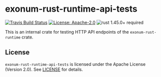 # exonum-rust-runtime-api-tests

[![Travis Build Status](https://img.shields.io/travis/exonum/exonum/master.svg?label=Linux%20Build)](https://travis-ci.com/exonum/exonum)
[![License: Apache-2.0](https://img.shields.io/github/license/exonum/exonum.svg)](https://github.com/exonum/exonum/blob/master/LICENSE)
![rust 1.45.0+ required](https://img.shields.io/badge/rust-1.45.0+-blue.svg?label=Required%20Rust)

This is an internal crate for testing HTTP API endpoints of the
`exonum-rust-runtime` crate.

## License

`exonum-rust-runtime-api-tests` is licensed under the Apache License (Version 2.0).
See [LICENSE](LICENSE) for details.
